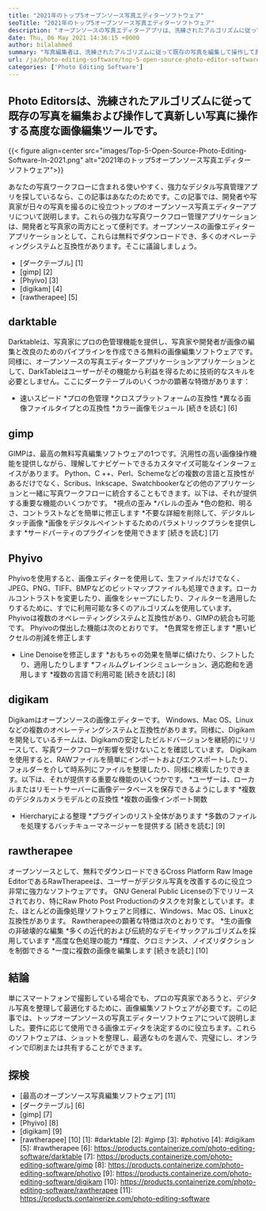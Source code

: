 ```yaml
---
title: "2021年のトップ5オープンソース写真エディターソフトウェア" 
seoTitle: "2021年のトップ5オープンソース写真エディターソフトウェア" 
description: "オープンソースの写真エディターアプリは、洗練されたアルゴリズムに従って写真を編集および操作する高度な画像編集ツールです。" 
date: Thu, 06 May 2021 14:36:15 +0000
author: bilalahmed
summary: "写真編集者は、洗練されたアルゴリズムに従って既存の写真を編集して操作して真新しい写真に操作する高度な画像編集ツールです。" 
url: /ja/photo-editing-software/top-5-open-source-photo-editor-software-in-2021/
categories: ['Photo Editing Software']
---
```


## Photo Editorsは、洗練されたアルゴリズムに従って既存の写真を編集および操作して真新しい写真に操作する高度な画像編集ツールです。

{{< figure align=center src="images/Top-5-Open-Source-Photo-Editing-Software-In-2021.png" alt="2021年のトップ5オープンソース写真エディターソフトウェア">}}

あなたの写真ワークフローに含まれる使いやすく、強力なデジタル写真管理アプリを探しているなら、この記事はあなたのためです。この記事では、開発者や写真家が日々の写真を撮るのに役立つトップのオープンソース写真エディターアプリについて説明します。これらの強力な写真ワークフロー管理アプリケーションは、開発者と写真家の両方にとって便利です。オープンソースの画像エディターアプリケーションとして、これらは無料でダウンロードでき、多くのオペレーティングシステムと互換性があります。そこに議論しましょう。
  * [ダークテーブル] [1]
  * [gimp] [2]
  * [Phyivo] [3]
  * [digikam] [4]
  * [rawtherapee] [5]

## darktable
Darktableは、写真家にプロの色管理機能を提供し、写真家や開発者が画像の編集と改良のためのパイプラインを作成できる無料の画像編集ソフトウェアです。同様に、オープンソースの写真エディターアプリケーションアプリケーションとして、DarkTableはユーザーがその機能から利益を得るために技術的なスキルを必要としません。ここにダークテーブルのいくつかの顕著な特徴があります：
  * 速いスピード
  *プロの色管理
  *クロスプラットフォームの互換性
  *異なる画像ファイルタイプとの互換性
  *カラー画像モジュール
[続きを読む] [6]

## gimp
GIMPは、最高の無料写真編集ソフトウェアの1つです。汎用性の高い画像操作機能を提供しながら、理解してナビゲートできるカスタマイズ可能なインターフェイスがあります。 Python、C ++、Perl、Schemeなどの複数の言語と互換性があるだけでなく、Scribus、Inkscape、Swatchbookerなどの他のアプリケーションと一緒に写真ワークフローに統合することもできます。以下は、それが提供する重要な機能のいくつかです。
  *視点の歪み
  *バレルの歪み
  *色の飽和、明るさ、コントラストなどを簡単に修正します
  *不要な詳細を削除して、デジタルレタッチ画像
  *画像をデジタルペイントするためのパラメトリックブラシを提供します
  *サードパーティのプラグインを使用できます
[続きを読む] [7]

## Phyivo
Phyivoを使用すると、画像エディターを使用して、生ファイルだけでなく、JPEG、PNG、TIFF、BMPなどのビットマップファイルも処理できます。ローカルコントラストを変更したり、画像をシャープにしたり、フィルターを適用したりするために、すでに利用可能な多くのアルゴリズムを使用しています。 Phyivoは複数のオペレーティングシステムと互換性があり、GIMPの統合も可能です。 Phyivoの傑出した機能は次のとおりです。
  *色異常を修正します
  *悪いピクセルの削減を修正します
  * Line Denoiseを修正します
  *おもちゃの効果を簡単に傾けたり、シフトしたり、適用したりします
  *フィルムグレインシミュレーション、適応飽和を適用します
  *複数の言語で利用可能
[続きを読む] [8]

## digikam
Digikamはオープンソースの画像エディターです。 Windows、Mac OS、Linuxなどの複数のオペレーティングシステムと互換性があります。同様に、Digikamを開発しているチームは、Digikamの安定したビルドバージョンを継続的にリリースして、写真ワークフローが影響を受けないことを確認しています。 Digikamを使用すると、RAWファイルを簡単にインポートおよびエクスポートしたり、フォルダーを介して時系列にファイルを整理したり、同様に検索したりできます。以下は、それが提供する重要な機能のいくつかです。
  *ユーザーは、ローカルまたはリモートサーバーに画像データベースを保存できるようにします
  *複数のデジタルカメラモデルとの互換性
  *複数の画像インポート関数
  * Hiercharyによる整理
  *プラグインのリスト全体があります
  *多数のファイルを処理するバッチキューマネージャーを提供する
[続きを読む] [9]

## rawtherapee
オープンソースとして、無料でダウンロードできるCross Platform Raw Image EditorであるRawTherapeeは、ユーザーがデジタル写真を改善するのに役立つ非常に強力なソフトウェアです。 GNU General Public Licenseの下でリリースされており、特にRaw Photo Post Productionのタスクを対象としています。また、ほとんどの画像処理ソフトウェアと同様に、Windows、Mac OS、Linuxと互換性があります。 Rawtherapeeの顕著な特徴は次のとおりです。
  *生の画像の非破壊的な編集
  *多くの近代的および伝統的なデモイサックアルゴリズムを採用しています
  *高度な色処理の能力
  *輝度、クロミナンス、ノイズリダクションを制御できる
  *一度に複数の画像を編集します
[続きを読む] [10]

## 結論
単にスマートフォンで撮影している場合でも、プロの写真家であろうと、デジタル写真を整理して最適化するために、画像編集ソフトウェアが必要です。この記事では、トップオープンソースの写真エディターソフトウェアについて説明しました。要件に応じて使用できる画像エディタを決定するのに役立ちます。これらのソフトウェアは、ショットを整理し、最適なものを選んで、完璧にし、オンラインで印刷または共有することができます。

## 探検
  * [最高のオープンソース写真編集ソフトウェア] [11]
  * [ダークテーブル] [6]
  * [gimp] [7]
  * [Phyivo] [8]
  * [digikam] [9]
  * [rawtherapee] [10]
[1]: #darktable
[2]: #gimp
[3]: #photivo
[4]: #digikam
[5]: #rawtherapee
[6]: https://products.containerize.com/photo-editing-software/darktable
[7]: https://products.containerize.com/photo-editing-software/gimp
[8]: https://products.containerize.com/photo-editing-software/photivo
[9]: https://products.containerize.com/photo-editing-software/digikam
[10]: https://products.containerize.com/photo-editing-software/rawtherapee
[11]: https://products.containerize.com/photo-editing-software
